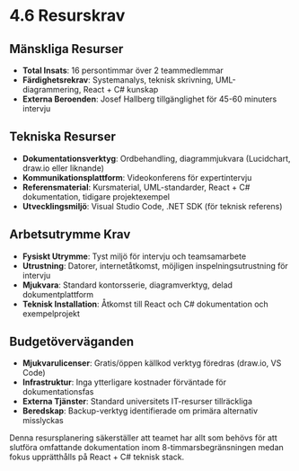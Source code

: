 # 4.6 Resurskrav

## Mänskliga Resurser
- **Total Insats**: 16 persontimmar över 2 teammedlemmar
- **Färdighetsrekrav**: Systemanalys, teknisk skrivning, UML-diagrammering, React + C# kunskap
- **Externa Beroenden**: Josef Hallberg tillgänglighet för 45-60 minuters intervju

## Tekniska Resurser
- **Dokumentationsverktyg**: Ordbehandling, diagrammjukvara (Lucidchart, draw.io eller liknande)
- **Kommunikationsplattform**: Videokonferens för expertintervju
- **Referensmaterial**: Kursmaterial, UML-standarder, React + C# dokumentation, tidigare projektexempel
- **Utvecklingsmiljö**: Visual Studio Code, .NET SDK (för teknisk referens)

## Arbetsutrymme Krav
- **Fysiskt Utrymme**: Tyst miljö för intervju och teamsamarbete
- **Utrustning**: Datorer, internetåtkomst, möjligen inspelningsutrustning för intervju
- **Mjukvara**: Standard kontorsserie, diagramverktyg, delad dokumentplattform
- **Teknisk Installation**: Åtkomst till React och C# dokumentation och exempelprojekt

## Budgetöverväganden
- **Mjukvarulicenser**: Gratis/öppen källkod verktyg föredras (draw.io, VS Code)
- **Infrastruktur**: Inga ytterligare kostnader förväntade för dokumentationsfas
- **Externa Tjänster**: Standard universitets IT-resurser tillräckliga
- **Beredskap**: Backup-verktyg identifierade om primära alternativ misslyckas

Denna resursplanering säkerställer att teamet har allt som behövs för att slutföra omfattande dokumentation inom 8-timmarsbegränsningen medan fokus upprätthålls på React + C# teknisk stack.